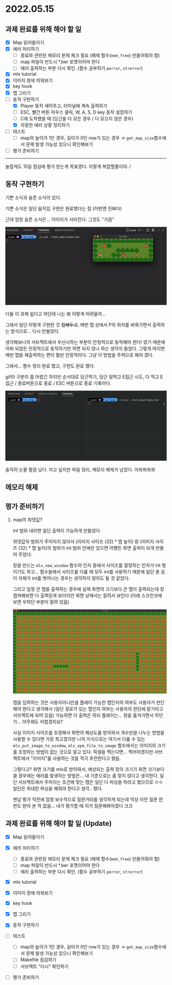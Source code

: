 # 2022.05.15

## 과제 완료를 위해 해야 할 일

- [x] Map 읽어들이기
- [x] 에러 처리하기
  - [ ] 종료와 관련된 메모리 문제 체크 필요 (해제 함수(`mem_free`) 만들어줘야 함)
  - [ ] map 파일이 반드시 *.ber 포맷이어야 한다
  - [ ] 에러 출력하는 부분 다시 확인. (함수 공부하기 `perror`, `strerror`)
- [x] mlx tutorial
- [x] 이미지 창에 띄워보기
- [x] key hook
- [x] 맵 그리기
- [ ] 동작 구현하기
  - [x] Player 동작 세어주고, 터미널에 계속 출력하기
  - [ ] ESC, 빨간 버튼 마우스 클릭, W, A, S, D key 동작 설정하기
  - [ ] C에 도착했을 때 (당근을 다 모은 경우 / 다 모으지 않은 경우)
  - [x] 자잘한 에러 상황 정리하기
- [ ] 테스트
  - [ ] map의 높이가 1인 경우, 길이가 0인 row가 있는 경우 → `get_map_size`함수에서 문제 발생 가능성 있으니 확인해보기
- [ ] 평가 준비하기

---

놀랍게도 15일 점심에 평가 받는게 목표였다. 이렇게 복잡할줄이야..!

## 동작 구현하기

기쁜 소식과 슬픈 소식이 있다.

기쁜 소식은 일단 움직임 구현은 완료했다는 점 (이번엔 진짜다)

근데 엄청 슬픈 소식은... 이미지가 사라진다. 그것도 "가끔"

![image_missing](./img/screenrecord_image_missing.gif)

다들 이 과제 쉽다고 하던데 나는 왜 이렇게 어려울까...

그래서 일단 이렇게 구현한 것 ~~킵해두고~~, 매번 맵 상에서 P의 위치를 바꿔가면서 출력하는 방식으로... 다시 만들었다.

생각해보니까 서브젝트에서 우선시하는 부분이 안정적으로 동작해야 한다! 였기 때문에 어찌 되었든 안정적으로 동작하기만 하면 되지 않나 하는 생각이 들었다. 그렇게 따지면 매번 맵을 재출력하는 편이 훨씬 안정적이다. 그냥 이 방법을 주력으로 해야 겠다.

그래서... 함수 정리 완료 했고, 구현도 완료 했다.

gif라 구분이 좀 어렵긴 하지만 순서대로 당근먹기, 당근 덜먹고 E접근 시도, 다 먹고 E 접근 / 종료버튼으로 종료 / ESC 버튼으로 종료 기록이다.

![move_exit_test](./img/screenrecord_move_exit_test.gif)

솔직히 눈물 찔끔 났다. 자고 싶지만 파일 정리, 메모리 해제가 남았다. 아좌좌좌좌

## 메모리 해제



## 평가 준비하기

1. map의 최댓값?

   int 범위 내라면 일단 출력이 가능하게 만들었다.

   최댓값의 범위가 주어지지 않아서 (이미지 사이즈 (32) * 맵 높이) 랑 (이미지 사이즈 (32) * 맵 높이)의 범위가 int 범위 안에만 있으면 어쨌든 화면 출력이 되게 만들어 주었다.

   창을 만드는 `mlx_new_window` 함수의 인자 중에서 사이즈를 결정하는 인자가 int 형이기도 하고... 함수들에서 사이즈를 다룰 때 모두 int를 사용하기 때문에 일단 총 길이 자체가 int를 벗어나는 경우는 생각하지 않아도 될 것 같았다.

   그리고 엄청 큰 맵을 출력하는 경우에 실제 화면의 크기보다 큰 맵이 출력되는데 창캡쳐해보면 다 출력된게 보이지만 화면 상에서는 잘려서 보인다 (아래 스크린샷에 보면 우하단 부분이 잘려 있음)

   ![large_map_test](./img/screenshot_large_map_test.png)

   맵을 입력하는 것은 사용자이니만큼 플레이 가능한 맵인지의 여부도 사용자가 판단해야 한다고 생각해서 (일단 경로가 있는 맵인지 여부는 사용자의 판단에 맡기라고 서브젝트에 되어 있음) 가능하면 다 출력은 하되 플레이는... 창을 옮겨가면서 하던가... 아무래도 어렵겠지요?

   사실 이미지 사이즈를 조정해서 화면의 해상도를 받아와서 개수만큼 나누는 방법을 사용할 수 있다면 가장 최고겠지만 나의 지식으로는 여기서 다룰 수 있는 `mlx_put_image_to_window`, `mlx_xpm_file_to_image` 함수에서는 이미지의 크기를 조정하는 방법이 없는 것으로 알고 있다. 픽셀을 찍는다면... 찍어야겠지만 서브젝트에서 "이미지"를 사용하는 것을 적극 추천한다고 했음.

   그렇다고? 화면 크기를 mlx로 받아와서, 예상되는 출력 창의 크기가 화면 크기보다 클 경우에는 에러를 발생하는 방법은... 내 기준으로는 좀 맞지 않다고 생각한다. 일단 서브젝트에서 주어지는 조건에 맞는 맵은 일단 다 파싱을 하라고 했으므로 ㅇㅇ 일단은 최대한 파싱을 해줘야 한다고 생각.. 했다. 

   맨날 평가 직전에 엄청 보수적으로 질문거리를 생각하게 되는데 막상 이런 질문 한번도 받아 본 적 없음... 내가 평가할 때 이거 질문해봐야겠다 크크

## 과제 완료를 위해 해야 할 일 (Update)

- [x] Map 읽어들이기
- [x] 에러 처리하기
  - [ ] 종료와 관련된 메모리 문제 체크 필요 (해제 함수(`mem_free`) 만들어줘야 함)
  - [ ] map 파일이 반드시 *.ber 포맷이어야 한다
  - [ ] 에러 출력하는 부분 다시 확인. (함수 공부하기 `perror`, `strerror`)
- [x] mlx tutorial
- [x] 이미지 창에 띄워보기
- [x] key hook
- [x] 맵 그리기
- [x] 동작 구현하기
- [ ] 테스트
  - [ ] map의 높이가 1인 경우, 길이가 0인 row가 있는 경우 → `get_map_size`함수에서 문제 발생 가능성 있으니 확인해보기
  - [ ] Makefile 점검하기
  - [ ] 서브젝트 "다시" 확인하기
- [ ] 평가 준비하기


